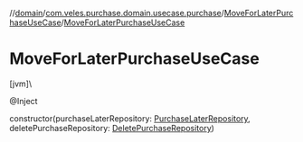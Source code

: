 //[domain](../../../index.md)/[com.veles.purchase.domain.usecase.purchase](../index.md)/[MoveForLaterPurchaseUseCase](index.md)/[MoveForLaterPurchaseUseCase](-move-for-later-purchase-use-case.md)

# MoveForLaterPurchaseUseCase

[jvm]\

@Inject

constructor(purchaseLaterRepository: [PurchaseLaterRepository](../../com.veles.purchase.domain.repository.purchase/-purchase-later-repository/index.md), deletePurchaseRepository: [DeletePurchaseRepository](../../com.veles.purchase.domain.repository.storage/-delete-purchase-repository/index.md))
